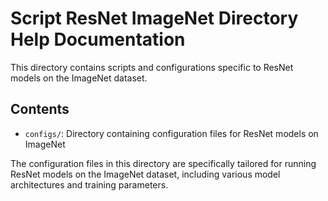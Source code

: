 # Script ResNet ImageNet Directory Help Documentation

This directory contains scripts and configurations specific to ResNet models on the ImageNet dataset.

## Contents

- `configs/`: Directory containing configuration files for ResNet models on ImageNet

The configuration files in this directory are specifically tailored for running ResNet models on the ImageNet dataset, including various model architectures and training parameters. 